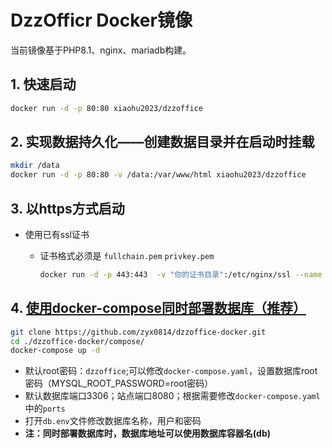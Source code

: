 # DzzOfficr Docker镜像

当前镜像基于PHP8.1、nginx、mariadb构建。

## 1. 快速启动

```bash
docker run -d -p 80:80 xiaohu2023/dzzoffice
```

## 2. 实现数据持久化——创建数据目录并在启动时挂载

```bash
mkdir /data
docker run -d -p 80:80 -v /data:/var/www/html xiaohu2023/dzzoffice
```

## 3. 以https方式启动

- 使用已有ssl证书
  - 证书格式必须是 `fullchain.pem`  `privkey.pem`
  
    ```bash
    docker run -d -p 443:443  -v "你的证书目录":/etc/nginx/ssl --name dzzoffice xiaohu2023/dzzoffice
    ```

## 4. [使用docker-compose同时部署数据库（推荐）](https://github.com/zyx0814/dzzoffice-docker)

```bash
git clone https://github.com/zyx0814/dzzoffice-docker.git
cd ./dzzoffice-docker/compose/
docker-compose up -d
```
- 默认root密码：`dzzoffice`;可以修改`docker-compose.yaml`，设置数据库root密码（MYSQL_ROOT_PASSWORD=root密码）
- 默认数据库端口3306；站点端口8080；根据需要修改`docker-compose.yaml`中的`ports`
- 打开`db.env`文件修改数据库名称，用户和密码
- **注：同时部署数据库时，数据库地址可以使用数据库容器名(db)**
